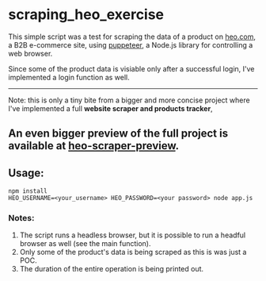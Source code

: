 # scraping_heo_exercise

This simple script was a test for scraping the data of a product on [heo.com](www.heo.com), a B2B e-commerce site, using [puppeteer](https://pptr.dev/), a Node.js library for controlling a web browser.

Since some of the product data is visiable only after a successful login, I've implemented a login function as well.

---

Note: this is only a tiny bite from a bigger and more concise project where I've implemented a full **website scraper and products tracker**,

## An even bigger preview of the full project is available at [heo-scraper-preview](https://github.com/jongler-dev/heo-scraper-preview).

## Usage:

```
npm install
HEO_USERNAME=<your_username> HEO_PASSWORD=<your password> node app.js
```

### Notes:

1. The script runs a headless browser, but it is possible to run a headful browser as well (see the main function).
2. Only some of the product's data is being scraped as this is was just a POC.
3. The duration of the entire operation is being printed out.

